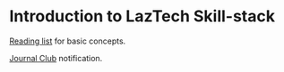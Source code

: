 # Introduction to LazTech Skill-stack

[Reading list](reading-list.md) for basic concepts.

[Journal Club](laztech-journal-club.md) notification.
